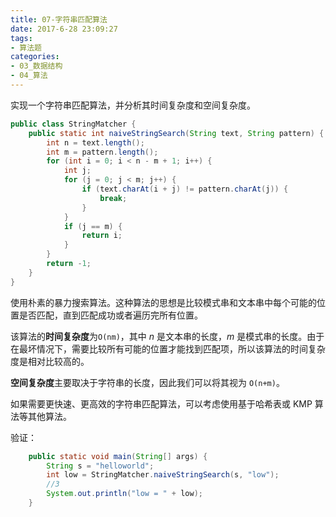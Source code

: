 ```yaml
---
title: 07-字符串匹配算法
date: 2017-6-28 23:09:27
tags:
- 算法题
categories: 
- 03_数据结构
- 04_算法
---
```


实现一个字符串匹配算法，并分析其时间复杂度和空间复杂度。

```java
public class StringMatcher {
    public static int naiveStringSearch(String text, String pattern) {
        int n = text.length();
        int m = pattern.length();
        for (int i = 0; i < n - m + 1; i++) {
            int j;
            for (j = 0; j < m; j++) {
                if (text.charAt(i + j) != pattern.charAt(j)) {
                    break;
                }
            }
            if (j == m) {
                return i;
            }
        }
        return -1;
    }
}
```

使用朴素的暴力搜索算法。这种算法的思想是比较模式串和文本串中每个可能的位置是否匹配，直到匹配成功或者遍历完所有位置。

该算法的**时间复杂度**为`O(nm)`，其中 *n* 是文本串的长度，*m* 是模式串的长度。由于在最坏情况下，需要比较所有可能的位置才能找到匹配项，所以该算法的时间复杂度是相对比较高的。

**空间复杂度**主要取决于字符串的长度，因此我们可以将其视为 `O(n+m)`。

如果需要更快速、更高效的字符串匹配算法，可以考虑使用基于哈希表或 KMP 算法等其他算法。

验证：

```java
    public static void main(String[] args) {
        String s = "helloworld";
        int low = StringMatcher.naiveStringSearch(s, "low");
        //3
        System.out.println("low = " + low);
    }
```

